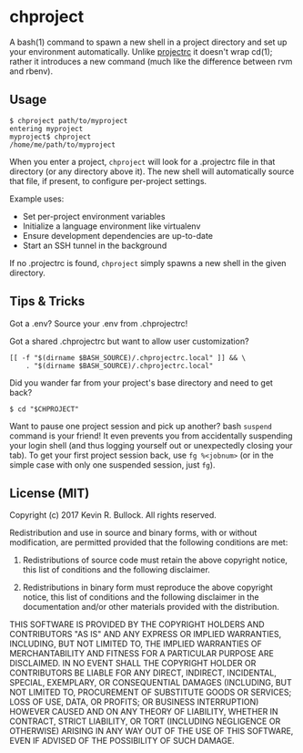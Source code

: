 # chproject

A bash(1) command to spawn a new shell in a project directory and set up
your environment automatically. Unlike [projectrc][] it doesn't wrap
cd(1); rather it introduces a new command (much like the difference
between rvm and rbenv).

[projectrc]: https://github.com/dukex/projectrc


## Usage

    $ chproject path/to/myproject
    entering myproject
    myproject$ chproject
    /home/me/path/to/myproject

When you enter a project, `chproject` will look for a .projectrc file in
that directory (or any directory above it). The new shell will
automatically source that file, if present, to configure per-project
settings.

Example uses:

* Set per-project environment variables
* Initialize a language environment like virtualenv
* Ensure development dependencies are up-to-date
* Start an SSH tunnel in the background

If no .projectrc is found, `chproject` simply spawns a new shell in the
given directory.


## Tips & Tricks

Got a .env? Source your .env from .chprojectrc!

Got a shared .chprojectrc but want to allow user customization?

    [[ -f "$(dirname $BASH_SOURCE)/.chprojectrc.local" ]] && \
        . "$(dirname $BASH_SOURCE)/.chprojectrc.local"

Did you wander far from your project's base directory and need to get back?

    $ cd "$CHPROJECT"

Want to pause one project session and pick up another? bash `suspend`
command is your friend! It even prevents you from accidentally
suspending your login shell (and thus logging yourself out or
unexpectedly closing your tab). To get your first project session back,
use `fg %<jobnum>` (or in the simple case with only one suspended
session, just `fg`).


## License (MIT)

Copyright (c) 2017 Kevin R. Bullock. All rights reserved.

Redistribution and use in source and binary forms, with or without
modification, are permitted provided that the following conditions are
met:

1. Redistributions of source code must retain the above copyright
   notice, this list of conditions and the following disclaimer.

2. Redistributions in binary form must reproduce the above copyright
   notice, this list of conditions and the following disclaimer in the
   documentation and/or other materials provided with the distribution.

THIS SOFTWARE IS PROVIDED BY THE COPYRIGHT HOLDERS AND CONTRIBUTORS "AS
IS" AND ANY EXPRESS OR IMPLIED WARRANTIES, INCLUDING, BUT NOT LIMITED
TO, THE IMPLIED WARRANTIES OF MERCHANTABILITY AND FITNESS FOR A
PARTICULAR PURPOSE ARE DISCLAIMED. IN NO EVENT SHALL THE COPYRIGHT
HOLDER OR CONTRIBUTORS BE LIABLE FOR ANY DIRECT, INDIRECT, INCIDENTAL,
SPECIAL, EXEMPLARY, OR CONSEQUENTIAL DAMAGES (INCLUDING, BUT NOT LIMITED
TO, PROCUREMENT OF SUBSTITUTE GOODS OR SERVICES; LOSS OF USE, DATA, OR
PROFITS; OR BUSINESS INTERRUPTION) HOWEVER CAUSED AND ON ANY THEORY OF
LIABILITY, WHETHER IN CONTRACT, STRICT LIABILITY, OR TORT (INCLUDING
NEGLIGENCE OR OTHERWISE) ARISING IN ANY WAY OUT OF THE USE OF THIS
SOFTWARE, EVEN IF ADVISED OF THE POSSIBILITY OF SUCH DAMAGE.
